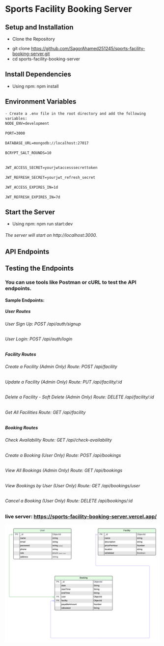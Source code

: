 # Sports Facility Booking Server

## Setup and Installation

- Clone the Repository

* git clone https://github.com/SagorAhamed251245/sports-facility-booking-server.git
* cd sports-facility-booking-server

## Install Dependencies

- Using npm:
  npm install

## Environment Variables

```env
- Create a .env file in the root directory and add the following variables:
NODE_ENV=development

PORT=3000

DATABASE_URL=mongodb://localhost:27017

BCRYPT_SALT_ROUNDS=10


JWT_ACCESS_SECRET=yourjwtaccesssecrettoken

JWT_REFRESH_SECRET=yourjwt_refresh_secret

JWT_ACCESS_EXPIRES_IN=1d

JWT_REFRESH_EXPIRES_IN=7d

```

## Start the Server

- Using npm:
  npm run start:dev

###### The server will start on http://localhost:3000.

## API Endpoints

## Testing the Endpoints

### You can use tools like Postman or cURL to test the API endpoints.

#### Sample Endpoints:

##### User Routes

###### User Sign Up: POST /api/auth/signup

###### User Login: POST /api/auth/login

##### Facility Routes

###### Create a Facility (Admin Only) Route: POST /api/facility

###### Update a Facility (Admin Only) Route: PUT /api/facility/:id

###### Delete a Facility - Soft Delete (Admin Only) Route: DELETE /api/facility/:id

###### Get All Facilities Route: GET /api/facility

##### Booking Routes

###### Check Availability Route: GET /api/check-availability

###### Create a Booking (User Only) Route: POST /api/bookings

###### View All Bookings (Admin Only) Route: GET /api/bookings

###### View Bookings by User (User Only) Route: GET /api/bookings/user

###### Cancel a Booking (User Only) Route: DELETE /api/bookings/:id

### live server: https://sports-facility-booking-server.vercel.app/

<img src="/ER Diagram.png">
